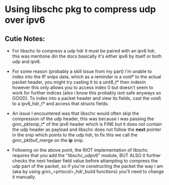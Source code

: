 # Using libschc pkg to compress udp over ipv6

## Cutie Notes:
- For libschc to compress a udp hdr it must be paired with an ipv6 hdr, this was mentione din the docs basically it's either ipv6 by itself or both udp and ipv6.

- For some reason (probably a skill issue from my part) i'm unable to index into the IP snips data, which as a reminder is a void\* to the actual packet header, you might try casting it to a uint8\_t* then indexin however this only allows you to access index 0 but doesn't seem to work for further indices (also i know this probably isnt safe anyways so GOOD). To index into a packet header and view its fields, cast the void\ to a ipv6\_hdr\_t\* and access that structs fields.  

- An issue I encountered was that libschc would often skip the compression of the udp header, this was because i was passing the gnrc\_pktsnip\_t* of the ipv6 header which is FINE but it does not contain the udp header as payload and libschc does not follow the **next** pointer in the snip which points to the udp hdr, to fix this we call the gnrc\_pktbuf\_merge on the **ip** snip.

- Following on the above point, the RIOT implementation of libschc requires that you add the "libschc\_udpv6" module, BUT ALSO it further checks the next hedaer field value before attampting to compress the udp part of the packet, so if you're constructing the packet the way i am (aka by using gnrc\_\<prtocol\>\_hdr\_build functions) you'll need to change it manually. 

